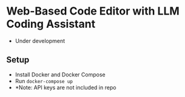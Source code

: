 # Web-Based Code Editor with LLM Coding Assistant
- Under development

## Setup
- Install Docker and Docker Compose
- Run `docker-compose up`
- *Note: API keys are not included in repo
